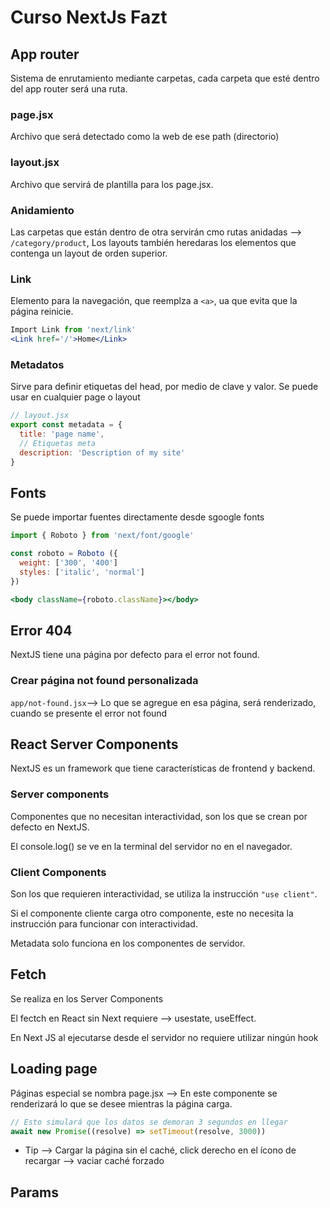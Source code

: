 # Curso NextJs Fazt

## App router

Sistema de enrutamiento mediante carpetas, cada carpeta que esté dentro del app router será una ruta.

### page.jsx

Archivo que será detectado como la web de ese path (directorio)

### layout.jsx

Archivo que servirá de plantilla para los page.jsx.

### Anidamiento

Las carpetas que están dentro de otra servirán cmo rutas anidadas --> `/category/product`, Los layouts también heredaras los elementos que contenga un layout de orden superior.

### Link

Elemento para la navegación, que reemplza a `<a>`, ua que evita que la página reinicie. 

```jsx
Import Link from 'next/link'
<Link href='/'>Home</Link>
```

### Metadatos

Sirve para definir etiquetas del head, por medio de clave y valor. Se puede usar en cualquier page o layout

```jsx
// layout.jsx
export const metadata = {
  title: 'page name',
  // Etiquetas meta
  description: 'Description of my site'
} 
```

## Fonts

Se puede importar fuentes directamente desde sgoogle fonts

```jsx
import { Roboto } from 'next/font/google'

const roboto = Roboto ({
  weight: ['300', '400']
  styles: ['italic', 'normal']
})

<body className={roboto.className}></body>

```

## Error 404

NextJS tiene una página por defecto para el error not found.

### Crear página not found personalizada

`app/not-found.jsx`--> Lo que se agregue en esa página, será renderizado, cuando se presente el error not found

## React Server Components

NextJS es un framework que tiene características de frontend y backend.

### Server components

Componentes que no necesitan interactividad, son los que se crean por defecto en NextJS. 

El console.log() se ve en la terminal del servidor no en el navegador.

### Client Components

Son los que requieren interactividad, se utiliza la instrucción `"use client"`.

Si el componente cliente carga otro componente, este no necesita la instrucción para funcionar con interactividad.

Metadata solo funciona en los componentes de servidor.

## Fetch

Se realiza en los Server Components

El fectch en React sin Next requiere --> usestate, useEffect.

En Next JS al ejecutarse desde el servidor no requiere utilizar ningún hook

## Loading page

Páginas especial se nombra page.jsx --> En este componente se renderizará lo que se desee mientras la página carga.

```js
// Esto simulará que los datos se demoran 3 segundos en llegar
await new Promise((resolve) => setTimeout(resolve, 3000))
```

- Tip --> Cargar la página sin el caché, click derecho en el ícono de recargar --> vaciar caché forzado

## Params

<!-- https://youtu.be/_SPoSMmN3ZU -->